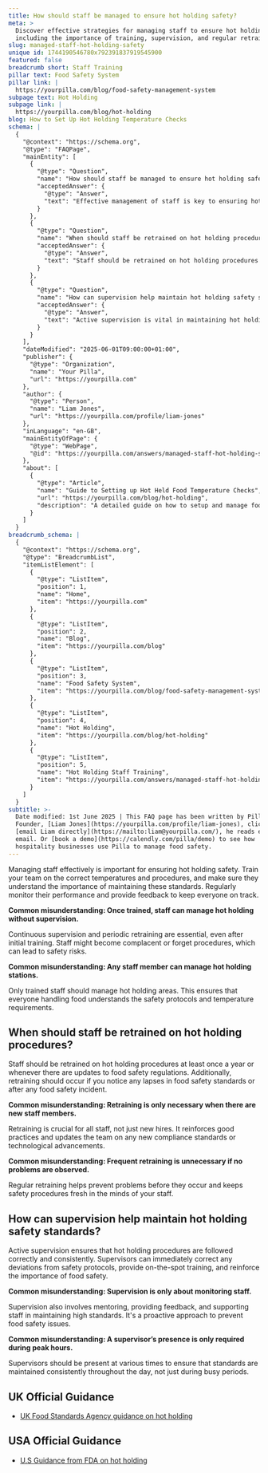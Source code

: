 ```yaml
---
title: How should staff be managed to ensure hot holding safety?
meta: >
  Discover effective strategies for managing staff to ensure hot holding safety,
  including the importance of training, supervision, and regular retraining.
slug: managed-staff-hot-holding-safety
unique id: 1744190546780x792391837919545900
featured: false
breadcrumb short: Staff Training
pillar text: Food Safety System
pillar link: |
  https://yourpilla.com/blog/food-safety-management-system
subpage text: Hot Holding
subpage link: |
  https://yourpilla.com/blog/hot-holding
blog: How to Set Up Hot Holding Temperature Checks
schema: |
  {
    "@context": "https://schema.org",
    "@type": "FAQPage",
    "mainEntity": [
      {
        "@type": "Question",
        "name": "How should staff be managed to ensure hot holding safety?",
        "acceptedAnswer": {
          "@type": "Answer",
          "text": "Effective management of staff is key to ensuring hot holding safety. Here’s how you should manage your team: (1) Train your staff on the correct temperatures and procedures necessary for safe food handling. (2) Emphasise the importance of these standards to your team. (3) Regularly monitor their performance and provide feedback. Only trained staff should manage hot holding areas to maintain safety protocols and understand temperature requirements properly. Continuous supervision and periodic retraining are essential to prevent complacency."
        }
      },
      {
        "@type": "Question",
        "name": "When should staff be retrained on hot holding procedures?",
        "acceptedAnswer": {
          "@type": "Answer",
          "text": "Staff should be retrained on hot holding procedures at least once a year or whenever updates to food safety regulations occur. Additionally, retraining should take place if any lapses in food safety standards are noticed, following any food safety incident, to reinforce good practices, and keep safety procedures current."
        }
      },
      {
        "@type": "Question",
        "name": "How can supervision help maintain hot holding safety standards?",
        "acceptedAnswer": {
          "@type": "Answer",
          "text": "Active supervision is vital in maintaining hot holding safety standards as it ensures procedures are followed correctly and consistently. Supervisors can correct deviations, provide immediate training, and reinforce the importance of food safety. Supervision is not only about monitoring but also mentoring and supporting staff throughout the day, ensuring standards are uniformly upheld, not just during peak hours."
        }
      }
    ],
    "dateModified": "2025-06-01T09:00:00+01:00",
    "publisher": {
      "@type": "Organization",
      "name": "Your Pilla",
      "url": "https://yourpilla.com"
    },
    "author": {
      "@type": "Person",
      "name": "Liam Jones",
      "url": "https://yourpilla.com/profile/liam-jones"
    },
    "inLanguage": "en-GB",
    "mainEntityOfPage": {
      "@type": "WebPage",
      "@id": "https://yourpilla.com/answers/managed-staff-hot-holding-safety"
    },
    "about": [
      {
        "@type": "Article",
        "name": "Guide to Setting up Hot Held Food Temperature Checks",
        "url": "https://yourpilla.com/blog/hot-holding",
        "description": "A detailed guide on how to setup and manage food temperature checks for hot held foods, ensuring compliance and hot holding safety."
      }
    ]
  }
breadcrumb_schema: |
  {
    "@context": "https://schema.org",
    "@type": "BreadcrumbList",
    "itemListElement": [
      {
        "@type": "ListItem",
        "position": 1,
        "name": "Home",
        "item": "https://yourpilla.com"
      },
      {
        "@type": "ListItem",
        "position": 2,
        "name": "Blog",
        "item": "https://yourpilla.com/blog"
      },
      {
        "@type": "ListItem",
        "position": 3,
        "name": "Food Safety System",
        "item": "https://yourpilla.com/blog/food-safety-management-system"
      },
      {
        "@type": "ListItem",
        "position": 4,
        "name": "Hot Holding",
        "item": "https://yourpilla.com/blog/hot-holding"
      },
      {
        "@type": "ListItem",
        "position": 5,
        "name": "Hot Holding Staff Training",
        "item": "https://yourpilla.com/answers/managed-staff-hot-holding-safety"
      }
    ]
  }
subtitle: >-
  Date modified: 1st June 2025 | This FAQ page has been written by Pilla
  Founder, [Liam Jones](https://yourpilla.com/profile/liam-jones), click to
  [email Liam directly](https://mailto:liam@yourpilla.com/), he reads every
  email. Or [book a demo](https://calendly.com/pilla/demo) to see how
  hospitality businesses use Pilla to manage food safety.
---
```

Managing staff effectively is important for ensuring hot holding safety. Train your team on the correct temperatures and procedures, and make sure they understand the importance of maintaining these standards. Regularly monitor their performance and provide feedback to keep everyone on track.

**Common misunderstanding: Once trained, staff can manage hot holding without supervision.**

Continuous supervision and periodic retraining are essential, even after initial training. Staff might become complacent or forget procedures, which can lead to safety risks.

**Common misunderstanding: Any staff member can manage hot holding stations.**

Only trained staff should manage hot holding areas. This ensures that everyone handling food understands the safety protocols and temperature requirements.

## When should staff be retrained on hot holding procedures?

Staff should be retrained on hot holding procedures at least once a year or whenever there are updates to food safety regulations. Additionally, retraining should occur if you notice any lapses in food safety standards or after any food safety incident.

**Common misunderstanding: Retraining is only necessary when there are new staff members.**

Retraining is crucial for all staff, not just new hires. It reinforces good practices and updates the team on any new compliance standards or technological advancements.

**Common misunderstanding: Frequent retraining is unnecessary if no problems are observed.**

Regular retraining helps prevent problems before they occur and keeps safety procedures fresh in the minds of your staff.

## How can supervision help maintain hot holding safety standards?

Active supervision ensures that hot holding procedures are followed correctly and consistently. Supervisors can immediately correct any deviations from safety protocols, provide on-the-spot training, and reinforce the importance of food safety.

**Common misunderstanding: Supervision is only about monitoring staff.**

Supervision also involves mentoring, providing feedback, and supporting staff in maintaining high standards. It's a proactive approach to prevent food safety issues.

**Common misunderstanding: A supervisor’s presence is only required during peak hours.**

Supervisors should be present at various times to ensure that standards are maintained consistently throughout the day, not just during busy periods.

## UK Official Guidance

-   [UK Food Standards Agency guidance on hot holding](https://www.food.gov.uk/sites/default/files/media/document/hot-holding.pdf)

## USA Official Guidance

-   [U.S Guidance from FDA on hot holding](https://www.fda.gov/media/84739/download#:~:text=Hot%20foods%20should%20be%20kept,140%20%C2%B0F%20or%20warmer.&text=Use%20a%20food%20thermometer%20to,slow%20cookers%2C%20and%20warming%20trays.)

